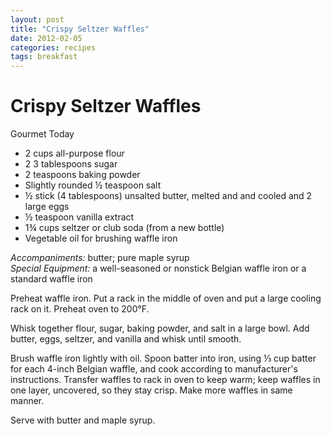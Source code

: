 ```yaml
---
layout: post
title: "Crispy Seltzer Waffles"
date: 2012-02-05
categories: recipes
tags: breakfast
---
```


Crispy Seltzer Waffles
======================

<span class="source">Gourmet Today</span>

- 2 cups all-purpose flour
- <span class="strike">2</span> <span class="update">3</span> tablespoons sugar
- 2 teaspoons baking powder
- Slightly rounded ½ teaspoon salt
- ½ stick (4 tablespoons) unsalted butter, melted and and cooled and 2 large eggs
- <span class="update">½ teaspoon vanilla extract</span>
- 1¾ cups seltzer or club soda (from a new bottle)
- Vegetable oil for brushing waffle iron

_Accompaniments:_ butter; pure maple syrup  
_Special Equipment:_ a well-seasoned or nonstick Belgian waffle iron or a standard waffle iron

Preheat waffle iron.  Put a rack in the middle of oven and put a large cooling rack on it.  Preheat oven to 200°F.

Whisk together flour, sugar, baking powder, and salt in a large bowl.  Add butter, eggs, seltzer, <span class="update">and vanilla</span> and whisk until smooth.

Brush waffle iron lightly with oil.  Spoon batter into iron, using ⅓ cup batter for each 4-inch Belgian waffle, and cook according to manufacturer's instructions.  Transfer waffles to rack in oven to keep warm; keep waffles in one layer, uncovered, so they stay crisp.  Make more waffles in same manner.

Serve with butter and maple syrup.

